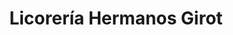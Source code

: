 ---
title: "Licorería Hermanos Girot"
url: /puerto-la-cruz/licoreria-hermanos-girot/
shop: alcohol
---